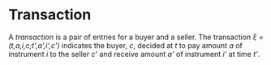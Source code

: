 # Transaction

A _transaction_ is a pair of entries for a buyer and a seller.
The transaction _&xi; = (t,a,i,c;t',a',i',c')_ indicates the buyer, _c_, decided
at $t$ to pay amount _a_ of instrument _i_ to the seller _c'_ and receive
amount _a'_ of instrument _i'_ at time _t'_.


